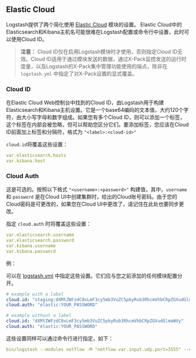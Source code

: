 ## Elastic Cloud

Logstash提供了两个简化使用 [Elastic Cloud](https://cloud.elastic.co) 模块的设置。 Elastic Cloud中的Elasticsearch和Kibana主机名可能很难在Logstash配置或命令行中设置，此时可以使用Cloud ID。

> **注意：**
> Cloud ID仅在启用Logstash模块时才使用，否则指定Cloud ID无效。Cloud ID适用于通过模块发送的数据，通过X-Pack监控发送的运行时度量，以及Logstash的X-Pack集中管理功能使用的端点，除非在 `logstash.yml` 中指定了对X-Pack设置的显式覆盖。

### Cloud ID

在Elastic Cloud Web控制台中找到的Cloud ID，由Logstash用于构建Elasticsearch和Kibana主机设置。它是一个base64编码的文本值，大约120个字符，由大小写字母和数字组成。如果您有多个Cloud ID，则可以添加一个标签，这个标签在内部会被忽略，但可以帮助您区分它们。要添加标签，您应该在Cloud ID前面加上标签和分隔符，格式为 `"<label>:<cloud-id>"`

`cloud.id`将覆盖这些设置：

```yaml
var.elasticsearch.hosts
var.kibana.host
```

### Cloud Auth

这是可选的。按照以下格式 `"<username>:<password>"` 构建值，其中，`username` 和 `password` 是在Cloud UI中创建集群时，给出的Cloud账号密码。由于您的Cloud密码是可更改的，如果您在Cloud UI中更改了，请记住在此处也要同步更改。

指定 `cloud.auth` 时将覆盖这些设置：

```yaml
var.elasticsearch.username
var.elasticsearch.password
var.kibana.username
var.kibana.password
```

例：

可以在 [logstash.yml](../04-Setting-Up-and-Running-Logstash/logstash.yml.md) 中指定这些设置。它们应与您之前添加的任何模块配置分开。

```yaml
# example with a label
cloud.id: "staging:dXMtZWFzdC0xLmF3cy5mb3VuZC5pbyRub3RhcmVhbCRpZGVudGlmaWVy"
cloud.auth: "elastic:YOUR_PASSWORD"
```

```yaml
# example without a label
cloud.id: "dXMtZWFzdC0xLmF3cy5mb3VuZC5pbyRub3RhcmVhbCRpZGVudGlmaWVy"
cloud.auth: "elastic:YOUR_PASSWORD"
```

这些设置同样可以通过命令行进行指定，如下：

```yaml
bin/logstash --modules netflow -M "netflow.var.input.udp.port=3555" --cloud.id <cloud-id> --cloud.auth <cloud.auth>
```

